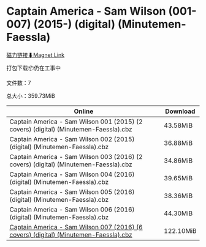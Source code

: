 # Captain America - Sam Wilson (001-007) (2015-) (digital) (Minutemen-Faessla)

[磁力链接⬇Magnet Link](magnet:?xt=urn:btih:07e0877851e1ee12b1308c4f4284523f8895da14&dn=Captain%20America%20-%20Sam%20Wilson%20%28001-007%29%20%282015-%29%20%28digital%29%20%28Minutemen-Faessla%29)

打包下载📦仍在工事中

文件数：7

总大小：359.73MiB

Online | Download
--- | ---
Captain America - Sam Wilson 001 (2015) (2 covers) (digital) (Minutemen-Faessla).cbz | 43.58MiB
Captain America - Sam Wilson 002 (2015) (digital) (Minutemen-Faessla).cbz | 36.88MiB
Captain America - Sam Wilson 003 (2016) (2 covers) (digital) (Minutemen-Faessla).cbz | 34.86MiB
Captain America - Sam Wilson 004 (2016) (digital) (Minutemen-Faessla).cbz | 39.65MiB
Captain America - Sam Wilson 005 (2016) (digital) (Minutemen-Faessla).cbz | 38.36MiB
Captain America - Sam Wilson 006 (2016) (digital) (Minutemen-Faessla).cbz | 44.30MiB
[Captain America - Sam Wilson 007 (2016) (6 covers) (digital) (Minutemen-Faessla).cbz](https://github.com/alicewish/markdown/blob/master/comic/Captain-America-Sam-Wilson-007-2016-6-covers-digital-Minutemen-Faessla-cbz.md) | 122.10MiB